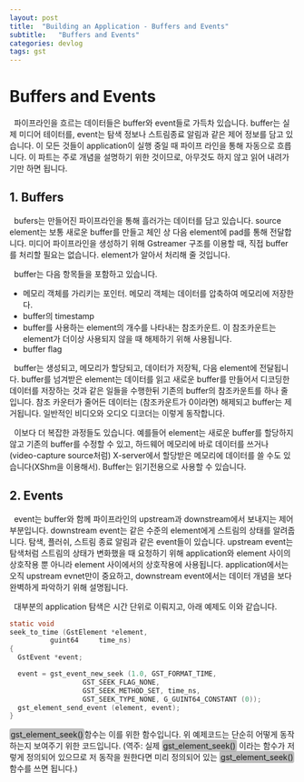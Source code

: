 ```yaml
---
layout: post
title:  "Building an Application - Buffers and Events"
subtitle:   "Buffers and Events"
categories: devlog
tags: gst
---
```


<style>
.fill_color {background-color:rgba(164,164,164,0.7);border-radius:4px;padding:2px;}
.blue_l {color:#323C73;}
</style>

# __Buffers and Events__

&nbsp; 파이프라인을 흐르는 데이터들은 buffer와 event들로 가득차 있습니다. buffer는 실제 미디어 테이터를, event는 탐색 정보나 스트림종료 알림과 같은 제어 정보를 담고 있습니다. 이 모든 것들이 application이 실행 중일 때 파이프 라인을 통해 자동으로 흐릅니다. 이 파트는 주로 개념을 설명하기 위한 것이므로, 아무것도 하지 않고 읽어 내려가기만 하면 됩니다.

## __1. Buffers__

&nbsp; bufers는 만들어진 파이프라인을 통해 흘러가는 데이터를 담고 있습니다. source element는 보통 새로운 buffer를 만들고 체인 상 다음 element에 pad를 통해 전달합니다. 미디어 파이프라인을 생성하기 위해 Gstreamer 구조를 이용할 때, 직접 buffer를 처리할 필요는 없습니다. element가 알아서 처리해 줄 것입니다.

&nbsp; buffer는 다음 항목들을 포함하고 있습니다.

- 메모리 객체를 가리키는 포인터. 메모리 객체는 데이터를 압축하여 메모리에 저장한다.
- buffer의 timestamp
- buffer를 사용하는 element의 개수를 나타내는 참조카운트. 이 참조카운트는 element가 더이상 사용되지 않을 때 해제하기 위해 사용됩니다.
- buffer flag

&nbsp; buffer는 생성되고, 메모리가 할당되고, 데이터가 저장됙, 다음 element에 전달됩니다. buffer를 넘겨받은 element는 데이터를 읽고 새로운 buffer를 만들어서 디코딩한 데이터를 저장하는 것과 같은 일들을 수행한뒤 기존의 buffer의 참조카운트를 하나 줄입니다. 참조 카운터가 줄어든 데이터는 (참조카운트가 0이라면) 해제되고 buffer는 제거됩니다. 일반적인 비디오와 오디오 디코더는 이렇게 동작합니다.

&nbsp; 이보다 더 복잡한 과정들도 있습니다. 예를들어 element는 새로운 buffer를 할당하지 않고 기존의 buffer를 수정할 수 있고, 하드웨어 메모리에 바로 데이터를 쓰거나(video-capture source처럼) X-server에서 할당받은 메모리에 데이터를 쓸 수도 있습니다(XShm을 이용해서). Buffer는 읽기전용으로 사용할 수 있습니다.


## __2. Events__

&nbsp; event는 buffer와 함께 파이프라인의 upstream과 downstream에서 보내지는 제어 부분입니다. downstream event는 같은 수준의 element에게 스트림의 상태를 알려줍니다. 탐색, 플러쉬, 스트림 종료 알림과 같은 event들이 있습니다. upstream event는 탐색처럼 스트림의 상태가 변화했을 때 요청하기 위해 application와 element 사이의 상호작용 뿐 아니라 element 사이에서의 상호작용에 사용됩니다. application에서는 오직 upstream evnet만이 중요하고, downstream event에서는 데이터 개념을 보다 완벽하게 파악하기 위해 설명됩니다.

&nbsp; 대부분의 application 탐색은 시간 단위로 이뤄지고, 아래 예제도 이와 같습니다.

```c
static void
seek_to_time (GstElement *element,
          guint64     time_ns)
{
  GstEvent *event;

  event = gst_event_new_seek (1.0, GST_FORMAT_TIME,
                  GST_SEEK_FLAG_NONE,
                  GST_SEEK_METHOD_SET, time_ns,
                  GST_SEEK_TYPE_NONE, G_GUINT64_CONSTANT (0));
  gst_element_send_event (element, event);
}
```

<span class="fill_color">gst_element_seek()</span>함수는 이를 위한 함수입니다.  위 예제코드는 단순히 어떻게 동작하는지 보여주기 위한 코드입니다.
(역주: 실제 <span class="fill_color">gst_element_seek()</span> 이라는 함수가 저렇게 정의되어 있으므로 저 동작을 원한다면 미리 정의되어 있는 <span class="fill_color">gst_element_seek()</span>함수를 쓰면 됩니다.)